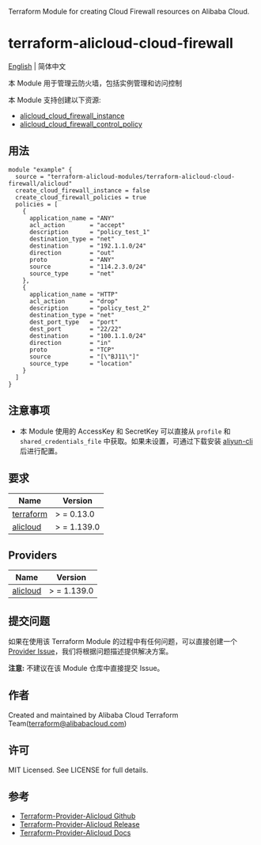 Terraform Module for creating Cloud Firewall resources on Alibaba Cloud.

terraform-alicloud-cloud-firewall
=====================================================================

[English](README.md) | 简体中文

本 Module 用于管理云防火墙，包括实例管理和访问控制

本 Module 支持创建以下资源:

* [alicloud_cloud_firewall_instance](https://registry.terraform.io/providers/aliyun/alicloud/latest/docs/resources/cloud_firewall_instance)
* [alicloud_cloud_firewall_control_policy](https://registry.terraform.io/providers/aliyun/alicloud/latest/docs/resources/cloud_firewall_control_policy)

## 用法

```hcl
module "example" {
  source = "terraform-alicloud-modules/terraform-alicloud-cloud-firewall/alicloud"
  create_cloud_firewall_instance = false
  create_cloud_firewall_policies = true
  policies = [
    {
      application_name = "ANY"
      acl_action       = "accept"
      description      = "policy_test_1"
      destination_type = "net"
      destination      = "192.1.1.0/24"
      direction        = "out"
      proto            = "ANY"
      source           = "114.2.3.0/24"
      source_type      = "net"
    },
    {
      application_name = "HTTP"
      acl_action       = "drop"
      description      = "policy_test_2"
      destination_type = "net"
      dest_port_type   = "port"
      dest_port        = "22/22"
      destination      = "100.1.1.0/24"
      direction        = "in"
      proto            = "TCP"
      source           = "[\"BJ11\"]"
      source_type      = "location"
    }
  ]
}
```

## 注意事项

* 本 Module 使用的 AccessKey 和 SecretKey 可以直接从 `profile` 和 `shared_credentials_file`
  中获取。如果未设置，可通过下载安装 [aliyun-cli](https://github.com/aliyun/aliyun-cli#installation) 后进行配置。

## 要求

| Name | Version |
|------|---------|
| <a name="requirement_terraform"></a> [terraform](#requirement\_terraform) | > = 0.13.0 |
| <a name="requirement_alicloud"></a> [alicloud](#requirement\_alicloud) | > = 1.139.0 |

## Providers

| Name | Version |
|------|---------|
| <a name="provider_alicloud"></a> [alicloud](#provider\_alicloud) | > = 1.139.0 |

## 提交问题

如果在使用该 Terraform Module
的过程中有任何问题，可以直接创建一个 [Provider Issue](https://github.com/aliyun/terraform-provider-alicloud/issues/new)，我们将根据问题描述提供解决方案。

**注意:** 不建议在该 Module 仓库中直接提交 Issue。

## 作者

Created and maintained by Alibaba Cloud Terraform Team(terraform@alibabacloud.com)

## 许可

MIT Licensed. See LICENSE for full details.

## 参考

* [Terraform-Provider-Alicloud Github](https://github.com/aliyun/terraform-provider-alicloud)
* [Terraform-Provider-Alicloud Release](https://releases.hashicorp.com/terraform-provider-alicloud/)
* [Terraform-Provider-Alicloud Docs](https://registry.terraform.io/providers/aliyun/alicloud/latest/docs)